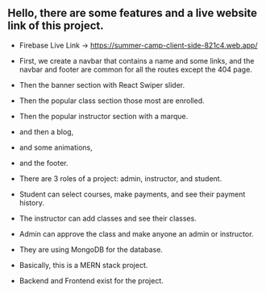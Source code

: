 ## Hello, there are some features and a live website link of this project.

- Firebase Live Link -> https://summer-camp-client-side-821c4.web.app/


- First, we create a navbar that contains a name and some links, and the navbar and footer are common for all the routes except the 404 page.
- Then the banner section with React Swiper slider.
- Then the popular class section those most are enrolled.
- Then the popular instructor section with a marque.
- and then a blog,
- and some animations,
- and the footer.
- There are 3 roles of a project: admin, instructor, and student.
- Student can select courses, make payments, and see their payment history.
- The instructor can add  classes and see their classes.
- Admin can approve the class and make anyone an admin or instructor.
- They are using MongoDB for the database.
- Basically, this is a MERN stack project.
- Backend and Frontend exist for the project.
